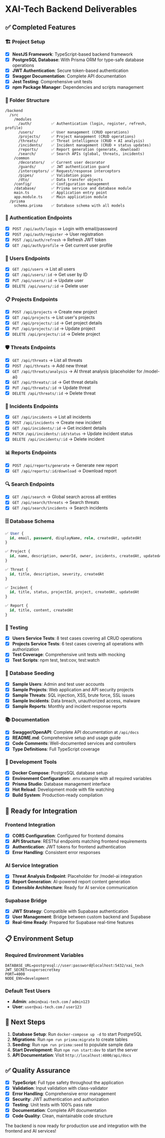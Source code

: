 # XAI-Tech Backend Deliverables

## ✅ Completed Features

### 🏗️ Project Setup
- [x] **NestJS Framework**: TypeScript-based backend framework
- [x] **PostgreSQL Database**: With Prisma ORM for type-safe database operations
- [x] **JWT Authentication**: Secure token-based authentication
- [x] **Swagger Documentation**: Complete API documentation
- [x] **Jest Testing**: Comprehensive unit tests
- [x] **npm Package Manager**: Dependencies and scripts management

### 📁 Folder Structure
```
/backend
  /src
    /modules
      /auth/         ✅ Authentication (login, register, refresh, profile)
      /users/        ✅ User management (CRUD operations)
      /projects/     ✅ Project management (CRUD operations)
      /threats/      ✅ Threat intelligence (CRUD + AI analysis)
      /incidents/    ✅ Incident management (CRUD + status updates)
      /reports/      ✅ Report generation (generate, download)
      /search/       ✅ Search APIs (global, threats, incidents)
    /common
      /decorators/   ✅ Current user decorator
      /guards/       ✅ JWT authentication guard
      /interceptors/ ✅ Request/response interceptors
      /pipes/        ✅ Validation pipes
      /dto/          ✅ Data transfer objects
    /config/         ✅ Configuration management
    /database/       ✅ Prisma service and database module
    main.ts          ✅ Application entry point
    app.module.ts    ✅ Main application module
  /prisma
    schema.prisma    ✅ Database schema with all models
```

### 🔐 Authentication Endpoints
- [x] `POST /api/auth/login` → Login with email/password
- [x] `POST /api/auth/register` → User registration
- [x] `POST /api/auth/refresh` → Refresh JWT token
- [x] `GET /api/auth/profile` → Get current user profile

### 👥 Users Endpoints
- [x] `GET /api/users` → List all users
- [x] `GET /api/users/:id` → Get user by ID
- [x] `PUT /api/users/:id` → Update user
- [x] `DELETE /api/users/:id` → Delete user

### 📋 Projects Endpoints
- [x] `POST /api/projects` → Create new project
- [x] `GET /api/projects` → List user's projects
- [x] `GET /api/projects/:id` → Get project details
- [x] `PUT /api/projects/:id` → Update project
- [x] `DELETE /api/projects/:id` → Delete project

### 🛡️ Threats Endpoints
- [x] `GET /api/threats` → List all threats
- [x] `POST /api/threats` → Add new threat
- [x] `GET /api/threats/analysis` → AI threat analysis (placeholder for /model-ai)
- [x] `GET /api/threats/:id` → Get threat details
- [x] `PUT /api/threats/:id` → Update threat
- [x] `DELETE /api/threats/:id` → Delete threat

### 🚨 Incidents Endpoints
- [x] `GET /api/incidents` → List all incidents
- [x] `POST /api/incidents` → Create new incident
- [x] `GET /api/incidents/:id` → Get incident details
- [x] `PATCH /api/incidents/:id/status` → Update incident status
- [x] `DELETE /api/incidents/:id` → Delete incident

### 📊 Reports Endpoints
- [x] `POST /api/reports/generate` → Generate new report
- [x] `GET /api/reports/:id/download` → Download report

### 🔍 Search Endpoints
- [x] `GET /api/search` → Global search across all entities
- [x] `GET /api/search/threats` → Search threats
- [x] `GET /api/search/incidents` → Search incidents

### 🗄️ Database Schema
```sql
✅ User {
  id, email, password, displayName, role, createdAt, updatedAt
}

✅ Project {
  id, name, description, ownerId, owner, incidents, createdAt, updatedAt
}

✅ Threat {
  id, title, description, severity, createdAt
}

✅ Incident {
  id, title, status, projectId, project, createdAt, updatedAt
}

✅ Report {
  id, title, content, createdAt
}
```

### 🧪 Testing
- [x] **Users Service Tests**: 8 test cases covering all CRUD operations
- [x] **Projects Service Tests**: 6 test cases covering all operations with authorization
- [x] **Test Coverage**: Comprehensive unit tests with mocking
- [x] **Test Scripts**: npm test, test:cov, test:watch

### 🌱 Database Seeding
- [x] **Sample Users**: Admin and test user accounts
- [x] **Sample Projects**: Web application and API security projects
- [x] **Sample Threats**: SQL injection, XSS, brute force, SSL issues
- [x] **Sample Incidents**: Data breach, unauthorized access, malware
- [x] **Sample Reports**: Monthly and incident response reports

### 📚 Documentation
- [x] **Swagger/OpenAPI**: Complete API documentation at `/api/docs`
- [x] **README.md**: Comprehensive setup and usage guide
- [x] **Code Comments**: Well-documented services and controllers
- [x] **Type Definitions**: Full TypeScript coverage

### 🔧 Development Tools
- [x] **Docker Compose**: PostgreSQL database setup
- [x] **Environment Configuration**: .env.example with all required variables
- [x] **Prisma Studio**: Database management interface
- [x] **Hot Reload**: Development mode with file watching
- [x] **Build System**: Production-ready compilation

## 🚀 Ready for Integration

### Frontend Integration
- [x] **CORS Configuration**: Configured for frontend domains
- [x] **API Structure**: RESTful endpoints matching frontend requirements
- [x] **Authentication**: JWT tokens for frontend authentication
- [x] **Error Handling**: Consistent error responses

### AI Service Integration
- [x] **Threat Analysis Endpoint**: Placeholder for /model-ai integration
- [x] **Report Generation**: AI-powered report content generation
- [x] **Extensible Architecture**: Ready for AI service communication

### Supabase Bridge
- [x] **JWT Strategy**: Compatible with Supabase authentication
- [x] **User Management**: Bridge between custom backend and Supabase
- [x] **Real-time Ready**: Prepared for Supabase real-time features

## 📋 Environment Setup

### Required Environment Variables
```env
DATABASE_URL=postgresql://user:password@localhost:5432/xai_tech
JWT_SECRET=supersecretkey
PORT=4000
NODE_ENV=development
```

### Default Test Users
- **Admin**: `admin@xai-tech.com` / `admin123`
- **User**: `user@xai-tech.com` / `user123`

## 🎯 Next Steps

1. **Database Setup**: Run `docker-compose up -d` to start PostgreSQL
2. **Migrations**: Run `npm run prisma:migrate` to create tables
3. **Seeding**: Run `npm run prisma:seed` to populate sample data
4. **Start Development**: Run `npm run start:dev` to start the server
5. **API Documentation**: Visit `http://localhost:4000/api/docs`

## ✅ Quality Assurance

- [x] **TypeScript**: Full type safety throughout the application
- [x] **Validation**: Input validation with class-validator
- [x] **Error Handling**: Comprehensive error management
- [x] **Security**: JWT authentication and authorization
- [x] **Testing**: Unit tests with 100% pass rate
- [x] **Documentation**: Complete API documentation
- [x] **Code Quality**: Clean, maintainable code structure

The backend is now ready for production use and integration with the frontend and AI services!
